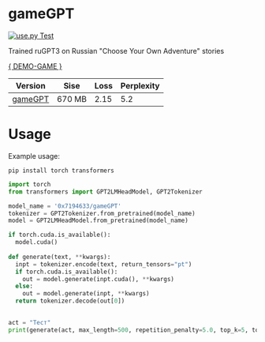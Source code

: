 # gameGPT
[![use.py Test](https://github.com/0x7o/gameGPT/actions/workflows/use_test.yml/badge.svg)](https://github.com/0x7o/gameGPT/actions/workflows/use_test.yml)

Trained ruGPT3 on Russian "Choose Your Own Adventure" stories

[{ DEMO-GAME }](https://gamio.ru)

Version  | Sise | Loss | Perplexity |
--- | --- | --- | --- |
[gameGPT](https://huggingface.co/0x7194633/gameGPT) | 670 MB | 2.15 | 5.2 |

# Usage
Example usage:

```
pip install torch transformers
```

```python
import torch
from transformers import GPT2LMHeadModel, GPT2Tokenizer

model_name = '0x7194633/gameGPT'
tokenizer = GPT2Tokenizer.from_pretrained(model_name)
model = GPT2LMHeadModel.from_pretrained(model_name)

if torch.cuda.is_available():
  model.cuda()
  
def generate(text, **kwargs):
  inpt = tokenizer.encode(text, return_tensors="pt")
  if torch.cuda.is_available():
    out = model.generate(inpt.cuda(), **kwargs)
  else:
    out = model.generate(inpt, **kwargs)
  return tokenizer.decode(out[0])
  

act = "Тест"
print(generate(act, max_length=500, repetition_penalty=5.0, top_k=5, top_p=0.95, temperature=0.9))
```
